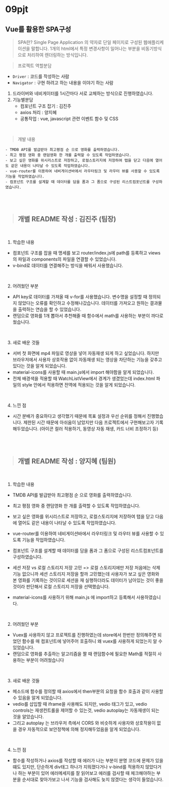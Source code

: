 # 09pjt

## Vue를 활용한 SPA구성

> SPA란?
    Single Page Application 의 약자로 단일 페이지로 구성된 웹애플리케이션을 말합니다.
    1개의 html에서 특정 변경사항이 일어나는 부분을 비동기방식으로 처리하여 렌더링하는 방식입니다.


> 프로젝트 역할분담
- `Driver` : 코드를 작성하는 사람
- `Navigator` : 구현 하려고 하는 내용을 이야기 하는 사람
 1. 드라이버와 네비게이터를 1시간마다 서로 교체하는 방식으로 진행하였습니다.
 2. 기능별분담 
    - 컴포넌트 구조 잡기 : 김진주
    - axios 처리 : 양지혜
    - 공통작업 : vue, javascript 관련 이벤트 함수 및 CSS

<br/>

> 개발 내용

    - TMDB API를 발급받아 최고평점 순 으로 영화를 출력하였습니다.
    - 최고 평점 영화 중 랜덤영화 한 개를 출력할 수 있도록 작업하였습니다.
    - 보고 싶은 영화를 위시리스트로 저장하고, 로컬스토리지에 저장하여 탭을 닫고 다음에 열어도 같은 내용이 나타날 수 있도록 작업하였습니다.
    - vue-router를 이용하여 네비게이션바에서 라우터링크 및 라우터 뷰를 사용할 수 있도록 기능을 작업하였습니다.
    - 컴포넌트 구조를 설계할 때 데이터를 담을 폼과 그 폼으로 구성된 리스트컴포넌트를 구성하였습니다.

    
<br/>
<br/>

> ## 개별 README 작성 :  김진주 (팀장)

<br/>

1. 학습한 내용

- 컴포넌트 구조를 잡을 때 명세를 보고 router/index.js에 path를 등록하고 views의 파일과 components의 파일을 연결할 수 있었습니다.
- v-bind로 데이터를 연결해주는 방식을 배워서 사용했습니다.

<br/>

2. 어려웠던 부분
- API key로 데이터를 가져올 때 v-for를 사용했습니다. 변수명을 설정할 때 정의되지 않았다는 오류를 확인하고 수정해나갔습니다. 데이터를 가져오고 원하는 결과물을 출력하는 연습을 할 수 있었습니다.
- 랜덤으로 영화를 1개 뽑아서 추천해줄 때 함수에서 math를 사용하는 부분이 까다로웠습니다.

<br/>

3. 새로 배운 것들
- 서버 첫 화면에 mp4 파일로 영상을 넣어 자동재생 되게 하고 싶었습니다. 하지만 브라우저에서 사용자 상호작용 없이 자동재생 되는 영상을 차단하는 기능을 갖추고 있다는 것을 알게 되었습니다.
- material-icons를 사용할 때 main.js에서 import 해야함을 알게 되었습니다.
- 전체 배경색을 적용할 때 WatchListView에서 경계가 생겼었는데 index.html 파일의 style 안에서 적용하면 전역에 적용되는 것을 알게 되었습니다.

<br/>

4. 느낀 점
- 시간 분배가 중요하다고 생각했기 때문에 목표 설정과 우선 순위를 정해서 진행했습니다. 제한된 시간 때문에 아쉬움이 남았지만 다음 프로젝트에서 구현해보고자 기록해두었습니다. (아이콘 컬러 적용하기, 동영상 자동 재생, 카드 너비 조정하기 등)



<br/>
<br/>


> ## 개별 README 작성 :  양지혜 (팀원)

<br/>

1. 학습한 내용
- TMDB API를 발급받아 최고평점 순 으로 영화를 출력하였습니다.
- 최고 평점 영화 중 랜덤영화 한 개를 출력할 수 있도록 작업하였습니다.
- 보고 싶은 영화를 위시리스트로 저장하고, 로컬스토리지에 저장하여 탭을 닫고 다음에 열어도 같은 내용이 나타날 수 있도록 작업하였습니다.
- vue-router를 이용하여 네비게이션바에서 라우터링크 및 라우터 뷰를 사용할 수 있도록 기능을 작업하였습니다.
- 컴포넌트 구조를 설계할 때 데이터를 담을 폼과 그 폼으로 구성된 리스트컴포넌트를 구성하였습니다.
- 세션 저장 vs 로컬 스토리지 저장 고민 => 로컬 스토리지에만 저장
처음에는 삭제 기능 없으니까 세션 스토리지 저장을 할까 고민했는데
사용자가 보고 싶은 영화와 본 영화를 기록하는 것이므로 세션을 재 실행하더라도
데이터가 남아있는 것이 좋을 것이라 판단해서 로컬 스토리지 저장을 선택했습니다.

- material-icons를 사용하기 위해 main.js 에 import하고 등록해서 사용하였습니다.


<br/>

2. 어려웠던 부분
- Vuex를 사용하지 않고 프로젝트를 진행하였는데 store에서 한번만 정의해주면 되었던 함수를 매 컴포넌트에 넣어주어 호출하니
왜 vuex를 사용하게 되었는지 알 수 있었습니다.
- 랜덤으로 영화를 추출하는 알고리즘을 짤 때 랜덤함수에 필요한 Math를 적절히 사용하는 부분이 어려웠습니다

<br/>

3. 새로 배운 것들
- 메소드에 함수를 정의할 때 axios에서 then부분의 요청을 함수 호출과 같이 사용할 수 있음을 알게 되었습니다.
- vedio를 삽입할 때 iframe을 사용해도 되지만, vedio 태그가 있고, vedio controls는 재생컨트롤을 제어할 수 있는것, vedio autoplay는 자동재생이 되는 것을 알았습니다.
- 그리고 autoplay 는 브라우저 측에서 CORS 와 비슷하게 사용자와 상호작용이 없을 경우 자동적으로 보안정책에 의해 정지해두었음을 알게 되었습니다.



<br/>

4. 느낀 점
- 함수를 작성하거나 axios를 작성할 때 에러가 나는 부분이 분명 코드에 문제가 있을 떄도 있지만, 
단순하게 div태그 하나가 지워졌다거나 v-bind를 적용하지 않았다거나 하는 부분이 있어 
에러메세지를 잘 읽어보고 에러를 검사할 때 체크해야하는 부분을 순서대로 찾아가보고 나서 기능을 검사해도 늦지 않겠다는 생각이 들었습니다.
